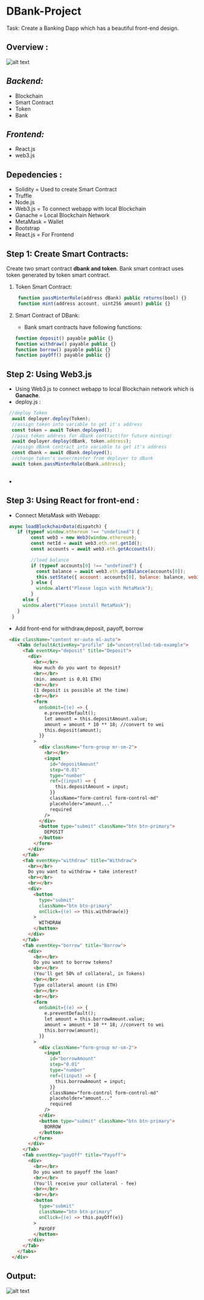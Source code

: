 # DBank-Project

Task: Create a Banking Dapp which has a beautiful front-end design.

## Overview :

![alt text](Project-Exp.png " blockchain project expalained ")

*Backend:*
----------
- Blockchain 
- Smart Contract
- Token
- Bank

*Frontend:*
-----------
- React.js
- web3.js 

## Depedencies :

- Solidity = Used to create Smart Contract
- Truffle 
- Node.js 
- Web3.js = To connect webapp with local Blockchain
- Ganache = Local Blockchain Network
- MetaMask = Wallet
- Bootstrap
- React.js = For Frontend 

## Step 1: Create Smart Contracts:

Create two smart contract **dbank and token**. Bank smart contract uses token generated by token smart contract.

1. Token Smart Contract: 
   ```js
    function passMinterRole(address dBank) public returns(bool) {} 
    function mint(address account, uint256 amount) public {}
   ```

2. Smart Contract of DBank:
   - Bank smart contracts have following functions: 
     
    ```js
    function deposit() payable public {}
    function withdraw() payable public {}
    function borrow() payable public {}
    function payOff() payable public {}

    ```

## Step 2: Using Web3.js 
 - Using Web3.js to connect webapp to local Blockchain network which is **Ganache**. 
 - deploy.js : 
```js
 //deploy Token
  await deployer.deploy(Token);
  //assign token into variable to get it's address
  const token = await Token.deployed();
  //pass token address for dBank contract(for future minting)
  await deployer.deploy(dBank, token.address);
  //assign dBank contract into variable to get it's address
  const dbank = await dBank.deployed();
  //change token's owner/minter from deployer to dBank
  await token.passMinterRole(dbank.address);
   
```
 -  

## Step 3: Using React for front-end :  

- Connect MetaMask with Webapp:
```js
 async loadBlockchainData(dispatch) {
    if (typeof window.ethereum !== "undefined") {
         const web3 = new Web3(window.ethereum);
         const netId = await web3.eth.net.getId();
         const accounts = await web3.eth.getAccounts();

         //load balance
         if (typeof accounts[0] !== "undefined") {
           const balance = await web3.eth.getBalance(accounts[0]);
           this.setState({ account: accounts[0], balance: balance, web3: web3 });
         } else {
           window.alert("Please login with MetaMask");
         }
      else {
      window.alert("Please install MetaMask");
    }
  }

```
- Add front-end for withdraw,deposit, payoff, borrow 
```html
 <div className="content mr-auto ml-auto">
    <Tabs defaultActiveKey="profile" id="uncontrolled-tab-example">
      <Tab eventKey="deposit" title="Deposit">
        <div>
          <br></br>
          How much do you want to deposit?
          <br></br>
          (min. amount is 0.01 ETH)
          <br></br>
          (1 deposit is possible at the time)
          <br></br>
          <form
            onSubmit={(e) => {
              e.preventDefault();
              let amount = this.depositAmount.value;
              amount = amount * 10 ** 18; //convert to wei
              this.deposit(amount);
            }}
          >
            <div className="form-group mr-sm-2">
              <br></br>
              <input
                id="depositAmount"
                step="0.01"
                type="number"
                ref={(input) => {
                  this.depositAmount = input;
                }}
                className="form-control form-control-md"
                placeholder="amount..."
                required
              />
            </div>
            <button type="submit" className="btn btn-primary">
              DEPOSIT
            </button>
          </form>
        </div>
      </Tab>
      <Tab eventKey="withdraw" title="Withdraw">
        <br></br>
        Do you want to withdraw + take interest?
        <br></br>
        <br></br>
        <div>
          <button
            type="submit"
            className="btn btn-primary"
            onClick={(e) => this.withdraw(e)}
          >
            WITHDRAW
          </button>
        </div>
      </Tab>
      <Tab eventKey="borrow" title="Borrow">
        <div>
          <br></br>
          Do you want to borrow tokens?
          <br></br>
          (You'll get 50% of collateral, in Tokens)
          <br></br>
          Type collateral amount (in ETH)
          <br></br>
          <br></br>
          <form
            onSubmit={(e) => {
              e.preventDefault();
              let amount = this.borrowAmount.value;
              amount = amount * 10 ** 18; //convert to wei
              this.borrow(amount);
            }}
          >
            <div className="form-group mr-sm-2">
              <input
                id="borrowAmount"
                step="0.01"
                type="number"
                ref={(input) => {
                  this.borrowAmount = input;
                }}
                className="form-control form-control-md"
                placeholder="amount..."
                required
              />
            </div>
            <button type="submit" className="btn btn-primary">
              BORROW
            </button>
          </form>
        </div>
      </Tab>
      <Tab eventKey="payOff" title="Payoff">
        <div>
          <br></br>
          Do you want to payoff the loan?
          <br></br>
          (You'll receive your collateral - fee)
          <br></br>
          <br></br>
          <button
            type="submit"
            className="btn btn-primary"
            onClick={(e) => this.payOff(e)}
          >
            PAYOFF
          </button>
        </div>
      </Tab>
    </Tabs>
  </div>

```

## Output: 

![alt text](Dapp-Screenshot.png " Dbank website output ")
